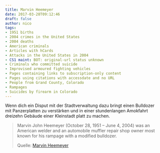 ```yaml
---
title: Marvin Heemeyer
date: 2017-03-28T09:12:46
draft: false
author: nico
tags: 
- 1951 births
- 2004 crimes in the United States
- 2004 deaths
- American criminals
- Articles with hCards
- Attacks in the United States in 2004
- CS1 maint: BOT: original-url status unknown
- Criminals who committed suicide
- Improvised armoured fighting vehicles
- Pages containing links to subscription-only content
- Pages using citations with accessdate and no URL
- People from Grand County, Colorado
- Rampages
- Suicides by firearm in Colorado
---
```


Wenn dich ein Disput mit der Stadtverwaltung dazu bringt einen Bulldozer mit Panzerplatten zu verstärken und in einer stundenlangen Amokfahrt dreizehn Gebäude einer Kleinstadt platt zu machen.

> Marvin John Heemeyer (October 28, 1951 – June 4, 2004) was an American welder
> and an automobile muffler repair shop owner most known for his rampage with a
> modified bulldozer.
>
> Quelle: [Marvin Heemeyer](https://en.wikipedia.org/wiki/Marvin_Heemeyer)

